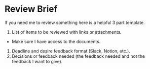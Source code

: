 # Review Brief

If you need me to review something here is a helpful 3 part template.

1. List of items to be reviewed with links or attachments.

- Make sure I have access to the documents.

1. Deadline and desire feedback format (Slack, Notion, etc.).
1. Decisions or feedback needed (the feedback needed and not the feedback I want to give).
